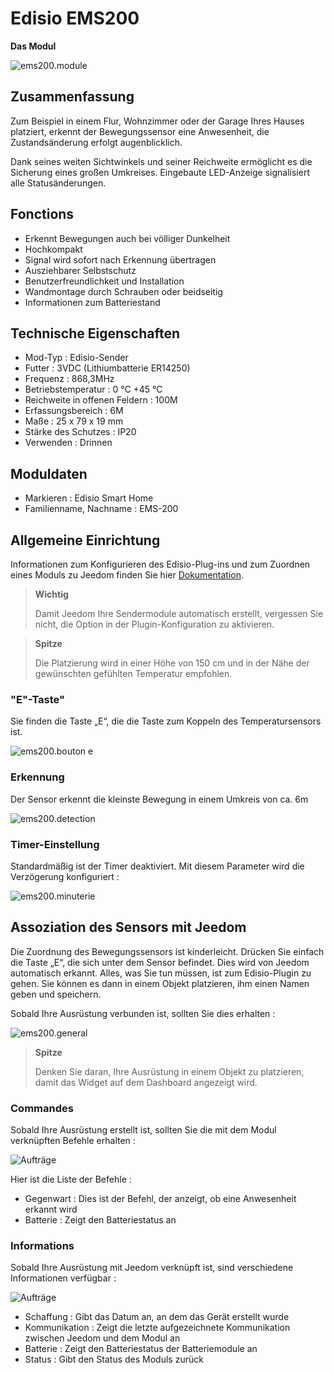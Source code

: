 # Edisio EMS200

**Das Modul**

![ems200.module](images/ems200/ems200.module.jpg)

## Zusammenfassung

Zum Beispiel in einem Flur, Wohnzimmer oder der Garage Ihres Hauses platziert, erkennt der Bewegungssensor eine Anwesenheit, die Zustandsänderung erfolgt augenblicklich.

Dank seines weiten Sichtwinkels und seiner Reichweite ermöglicht es die Sicherung eines großen Umkreises. Eingebaute LED-Anzeige signalisiert alle Statusänderungen.

## Fonctions

-   Erkennt Bewegungen auch bei völliger Dunkelheit
-   Hochkompakt
-   Signal wird sofort nach Erkennung übertragen
-   Ausziehbarer Selbstschutz
-   Benutzerfreundlichkeit und Installation
-   Wandmontage durch Schrauben oder beidseitig
-   Informationen zum Batteriestand

## Technische Eigenschaften

-   Mod-Typ : Edisio-Sender
-   Futter : 3VDC (Lithiumbatterie ER14250)
-   Frequenz : 868,3MHz
-   Betriebstemperatur : 0 °C +45 °C
-   Reichweite in offenen Feldern : 100M
-   Erfassungsbereich : 6M
-   Maße : 25 x 79 x 19 mm
-   Stärke des Schutzes : IP20
-   Verwenden : Drinnen

## Moduldaten

-   Markieren : Edisio Smart Home
-   Familienname, Nachname : EMS-200

## Allgemeine Einrichtung

Informationen zum Konfigurieren des Edisio-Plug-ins und zum Zuordnen eines Moduls zu Jeedom finden Sie hier [Dokumentation](https://doc.jeedom.com/de_DE/plugins/automation%20protocol/edisio/).

> **Wichtig**
>
> Damit Jeedom Ihre Sendermodule automatisch erstellt, vergessen Sie nicht, die Option in der Plugin-Konfiguration zu aktivieren.

> **Spitze**
>
> Die Platzierung wird in einer Höhe von 150 cm und in der Nähe der gewünschten gefühlten Temperatur empfohlen.

### "E"-Taste"

Sie finden die Taste „E“, die die Taste zum Koppeln des Temperatursensors ist.

![ems200.bouton e](images/ems200/ems200.bouton-e.jpg)

### Erkennung

Der Sensor erkennt die kleinste Bewegung in einem Umkreis von ca. 6m

![ems200.detection](images/ems200/ems200.detection.jpg)

### Timer-Einstellung

Standardmäßig ist der Timer deaktiviert. Mit diesem Parameter wird die Verzögerung konfiguriert :

![ems200.minuterie](images/ems200/ems200.minuterie.jpg)

## Assoziation des Sensors mit Jeedom

Die Zuordnung des Bewegungssensors ist kinderleicht. Drücken Sie einfach die Taste „E“, die sich unter dem Sensor befindet. Dies wird von Jeedom automatisch erkannt. Alles, was Sie tun müssen, ist zum Edisio-Plugin zu gehen. Sie können es dann in einem Objekt platzieren, ihm einen Namen geben und speichern.

Sobald Ihre Ausrüstung verbunden ist, sollten Sie dies erhalten :

![ems200.general](images/ems200/ems200.general.jpg)

> **Spitze**
>
> Denken Sie daran, Ihre Ausrüstung in einem Objekt zu platzieren, damit das Widget auf dem Dashboard angezeigt wird.

### Commandes

Sobald Ihre Ausrüstung erstellt ist, sollten Sie die mit dem Modul verknüpften Befehle erhalten :

![Aufträge](images/ems200/ems200.commande.jpg)

Hier ist die Liste der Befehle :

-   Gegenwart : Dies ist der Befehl, der anzeigt, ob eine Anwesenheit erkannt wird
-   Batterie : Zeigt den Batteriestatus an

### Informations

Sobald Ihre Ausrüstung mit Jeedom verknüpft ist, sind verschiedene Informationen verfügbar :

![Aufträge](images/ems200/ems200.informations.jpg)

-   Schaffung : Gibt das Datum an, an dem das Gerät erstellt wurde
-   Kommunikation : Zeigt die letzte aufgezeichnete Kommunikation zwischen Jeedom und dem Modul an
-   Batterie : Zeigt den Batteriestatus der Batteriemodule an
-   Status : Gibt den Status des Moduls zurück
